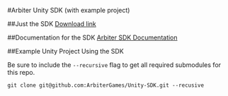 #Arbiter Unity SDK (with example project)

##Just the SDK
[Download link](https://github.com/ArbiterGames/Unity-SDK/blob/master/Arbiter.unitypackage?raw=true)

##Documentation for the SDK
[Arbiter SDK Documentation](http://arbitergames.github.io/documentation/)

##Example Unity Project Using the SDK

Be sure to include the `--recursive` flag to get all required submodules for this repo.

`git clone git@github.com:ArbiterGames/Unity-SDK.git --recusive`





